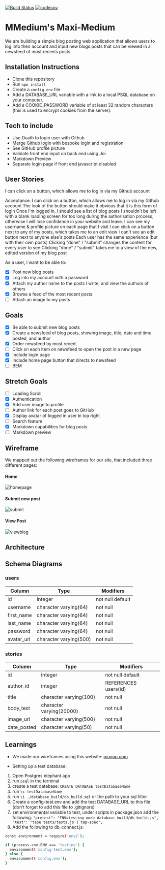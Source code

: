 [![Build Status](https://travis-ci.org/finnhodgkin/maxi-medium.svg?branch=master)](https://travis-ci.org/finnhodgkin/maxi-medium)
[![codecov](https://codecov.io/gh/finnhodgkin/maxi-medium/branch/master/graph/badge.svg)](https://codecov.io/gh/finnhodgkin/maxi-medium)


# MMedium's Maxi-Medium

We are building a simple blog posting web application that allows users to log into their account and input new blogs posts that can be viewed in a newsfeed of most recents posts.

## Installation Instructions
- Clone this repository
- Run `npm install`
- Create a `config.env` file
- Add a DATABASE_URL variable with a link to a local PSQL database on your computer.
- Add a COOKIE_PASSWORD variable of at least 32 random characters (this is used to encrypt cookies from the server).

## Tech to include

- Use Ouath to login user with Github
- Merge Github login with bespoke login and registration
- See GitHub profile picture
- Validate front end input on back end using Joi
- Markdown Preview
- Separate login page if front end javascript disabled


## User Stories

I can click on a button, which allows me to log in via my Github account

Acceptance:
I can click on a button, which allows me to log in via my Github account
The look of the button should make it obvious that it is this form of login
Once I'm logged in, I should see a list of blog posts
I shouldn't be left with a blank loading screen for too long during the authorisation process, otherwise I will lose confidence in your website and leave.
 I can see my username & profile picture on each page that I visit
 I can click on a button next to any of my posts, which takes me to an edit view
I can't see an edit button next to anyone else's posts
Each user has the same experience (but with their own posts)
Clicking "done" / "submit" changes the content for every user to see
Clicking "done" / "submit" takes me to a view of the new, edited version of my blog post






As a user, I want to be able to:
- [x] Post new blog posts
- [x] Log into my account with a password
- [x] Attach my author name to the posts I write, and view the authors of others
- [x] Browse a feed of the most recent posts
- [ ] Attach an image to my posts

## Goals
- [x] Be able to submit new blog posts
- [x] Create a newsfeed of blog posts, showing image, title, date and time posted, and author
- [x] Order newsfeed by most recent
- [ ] Click on each item on newsfeed to open the post in a new page
- [x] Include login page
- [x] Include home page button that directs to newsfeed
- [ ] BEM

## Stretch Goals
- [ ] Loading Scroll
- [x] Authentication
- [x] Add user image to profile
- [ ] Author link for each post goes to GitHub
- [x] Display avatar of logged in user in top right
- [ ] Search feature
- [x] Markdown capabilities for blog posts
- [ ] Markdown preview

## Wireframe

We mapped out the following wireframes for our site, that included three different pages:

#### Home
![homepage](https://cloud.githubusercontent.com/assets/16895125/24709073/aa6007bc-1a10-11e7-9360-5faf82a654a7.png)

#### Submit new post
![submit](https://cloud.githubusercontent.com/assets/16895125/24709069/a645173a-1a10-11e7-8377-6372c70744b0.png)

#### View Post
![viewblog](https://cloud.githubusercontent.com/assets/16895125/24709065/a37ee33c-1a10-11e7-95c7-6ea8f7b7c7e4.png)

## Architecture

## Schema Diagrams

### users
Column | Type | Modifiers
--- | --- | ---
id | integer | not null default
username | character varying(64) | not null
first_name | character varying(64) | not null
last_name | character varying(64) | not null
password | character varying(64) | not null
avatar_url | character varying(500) | not null

### stories
Column | Type | Modifiers
--- | --- | ---
id | integer | not null default
author_id | integer | REFERENCES users(id)
title | character varying(100) | not null
body_text | character varying(20000) | not null
image_url | character varying(500) | not null
date_posted | character varying(50) | not null

## Learnings

- We made our wireframes using this website: [moqup.com](https://app.moqups.com/edit/page/ad64222d5)

- Setting up a test database:
1. Open Postgres elephant app
2. run ```psql``` in the terminal
3. create a test database: ```CREATE DATABASE testDatabaseName```
4. run ```\c testDatabaseName```
5. run ```\i ./database_build/db_build.sql``` or the path to your sql filter
6. Create a config-test.env and add the test DATABASE_URL to this file (don't forget to add this file to .gitignore)
7. set environmental variable to test, under scripts in package.json add the following: ```"pretest": "ENV=testing node database_build/db_build.js",
"test": "tape tests/tests.js | tap-spec",```
8. Add the following to db_connect.js:

```sh
const environment = require('env2');

if (process.env.ENV === 'testing') {
  environment('config-test.env');
} else {
  environment('config.env');
}
```

